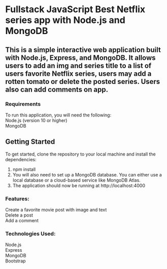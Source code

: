 # Fullstack JavaScript Best Netflix series app with Node.js and MongoDB
## This is a simple interactive web application built with Node.js, Express, and MongoDB. It allows users to add an img and series title to a list of users favorite Netflix series, users may add a rotten tomato or delete the posted series. Users also can add comments on app.
### Requirements
To run this application, you will need the following:
<br>
Node.js (version 10 or higher)<br>
MongoDB

## Getting Started
To get started, clone the repository to your local machine and install the dependencies:
1. npm install
2. You will also need to set up a MongoDB database. You can either use a local database or a cloud-based service like MongoDB Atlas.
3. The application should now be running at http://localhost:4000

### Features:
Create a favorite movie post with image and text<br>
Delete a post<br>
Add a comment<br>


### Technologies Used:
Node.js<br>
Express<br>
MongoDB<br>
Bootstrap
